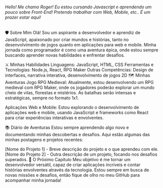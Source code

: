 ###### Hello! Me chamo Roger! Eu estou cursando Javascript e aprendendo um pouco sobre Front-End! Pretendo trabalhar com Web, Mobile, etc.. É um prazer estar aqui!


🛡️ Sobre Mim
Olá! Sou um aspirante a desenvolvedor e aprendiz de JavaScript, apaixonado por criar mundos e histórias, tanto no desenvolvimento de jogos quanto em aplicações para web e mobile. Minha jornada como programador é como uma aventura épica, onde estou sempre buscando aprender novas habilidades e enfrentar desafios.

⚔️ Minhas Habilidades
Linguagens: JavaScript, HTML, CSS
Ferramentas e Tecnologias: Node.js, React, RPG Maker
Outras Competências: Design de interfaces, narrativa interativa, desenvolvimento de jogos 2D
🗺️ Minhas Aventuras
Jogo RPG Medieval: Atualmente, estou desenvolvendo um RPG medieval com RPG Maker, onde os jogadores poderão explorar um mundo cheio de vilas, florestas e mistérios. As batalhas serão intensas e estratégicas, sempre no formato 1x1.

Aplicações Web e Mobile: Estou explorando o desenvolvimento de aplicações web e mobile, usando JavaScript e frameworks como React para criar experiências interativas e envolventes.

📚 Diário de Aventuras
Estou sempre aprendendo algo novo e documentando minhas descobertas e desafios. Aqui estão algumas das minhas postagens e projetos recentes:

[Nome do Projeto 1] - Breve descrição do projeto e o que aprendeu com ele.
[Nome do Projeto 2] - Outra descrição de um projeto, focando nos desafios superados.
🌟 O Próximo Capítulo
Meu objetivo é me tornar um desenvolvedor versátil, capaz de criar aplicações incríveis e contar histórias envolventes através da tecnologia. Estou sempre em busca de novas missões e desafios, então fique de olho no meu GitHub para acompanhar minha jornada!





<!--
**RogxrGit/RogxrGit** is a ✨ _special_ ✨ repository because its `README.md` (this file) appears on your GitHub profile.

Here are some ideas to get you started:

- 🔭 I’m currently working on ...
- 🌱 I’m currently learning ...
- 👯 I’m looking to collaborate on ...
- 🤔 I’m looking for help with ...
- 💬 Ask me about ...
- 📫 How to reach me: ...
- 😄 Pronouns: ...
- ⚡ Fun fact: ...
-->
